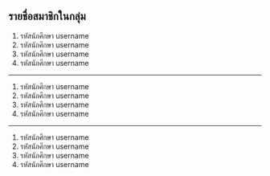 ## รายชื่อสมาชิกในกลุ่ม

1. รหัสนักศึกษา username
2. รหัสนักศึกษา username
3. รหัสนักศึกษา username
4. รหัสนักศึกษา username

----------------------------

1. รหัสนักศึกษา username
2. รหัสนักศึกษา username
3. รหัสนักศึกษา username
4. รหัสนักศึกษา username

----------------------------

1. รหัสนักศึกษา username
2. รหัสนักศึกษา username
3. รหัสนักศึกษา username
4. รหัสนักศึกษา username